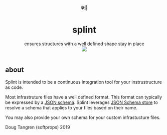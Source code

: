 <div align="center">
  🛠️🦴
</div>
<h1 align="center">
  splint
</h1>

<div align="center">
  ensures structures with a well defined shape stay in place
</div>

<div align="center">
  <a href="https://github.com/softprops/splint/actions">
		<img src="https://github.com/softprops/splint/workflows/Main/badge.svg"/>
	</a>
</div>

<br />

## about

Splint is intended to be a continuous integration tool for your instrustructure as code.

Most infrastruture files have a well defined format. This format can typically be expressed by a [JSON schema](https://json-schema.org/). Splint leverages [JSON Schema store](http://schemastore.org/json/) to resolve a schema that applies to your files based on their name.

You may also provide your own schema for your custom infrastucture files.

Doug Tangren (softprops) 2019